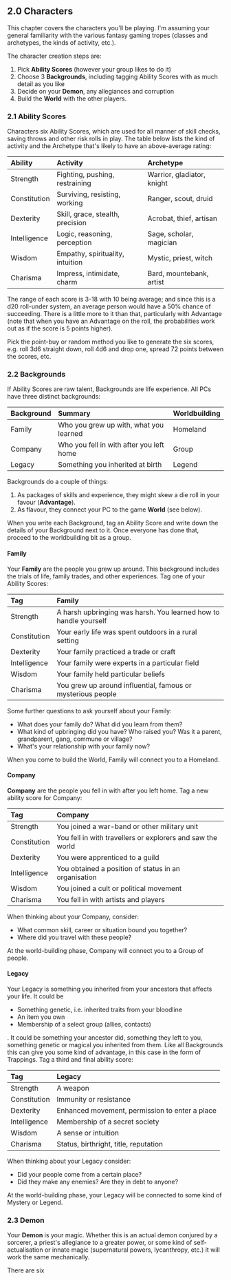 ## 2.0 Characters

This chapter covers the characters you'll be playing. I'm assuming your general familiarity with the various fantasy gaming tropes (classes and archetypes, the kinds of activity, etc.).

The character creation steps are:

1. Pick **Ability Scores** (however your group likes to do it)
2. Choose 3 **Backgrounds**, including tagging Ability Scores with as much detail as you like
3. Decide on your **Demon**, any allegiances and corruption
4. Build the **World** with the other players.

### 2.1 Ability Scores

Characters six Ability Scores, which are used for all manner of skill checks, saving throws and other risk rolls in play. The table below lists the kind of activity and the Archetype that's likely to have an above-average rating:

| Ability      | Activity                         | Archetype                  |
|:------------ |:-------------------------------- |:-------------------------- |
| Strength     | Fighting, pushing, restraining   | Warrior, gladiator, knight |
| Constitution | Surviving, resisting, working    | Ranger, scout, druid       |
| Dexterity    | Skill, grace, stealth, precision | Acrobat, thief, artisan    |
| Intelligence | Logic, reasoning, perception     | Sage, scholar, magician    |
| Wisdom       | Empathy, spirituality, intuition | Mystic, priest, witch      |
| Charisma     | Impress, intimidate, charm       | Bard, mountebank, artist   |

The range of each score is 3-18 with 10 being average; and since this is a d20 roll-under system, an average person would have a 50% chance of succeeding. There is a little more to it than that, particularly with Advantage (note that when you have an Advantage on the roll, the probabilities work out as if the score is 5 points higher).

Pick the point-buy or random method you like to generate the six scores, e.g. roll 3d6 straight down, roll 4d6 and drop one, spread 72 points between the scores, etc.

### 2.2 Backgrounds

If Ability Scores are raw talent, Backgrounds are life experience. All PCs have three distinct backgrounds:

| Background | Summary                                  | Worldbuilding |
|:---------- |:---------------------------------------- |:------------- |
| Family     | Who you grew up with, what you learned   | Homeland      |
| Company    | Who you fell in with after you left home | Group         |
| Legacy     | Something you inherited at birth         | Legend        |

Backgrounds do a couple of things:

1. As packages of skills and experience, they might skew a die roll in your favour (**Advantage**).
2. As flavour, they connect your PC to the game **World** (see below).

When you write each Background, tag an Ability Score and write down the details of your Background next to it. Once everyone has done that, proceed to the worldbuilding bit as a group.

#### Family

Your **Family** are the people you grew up around. This background includes the trials of life, family trades, and other experiences. Tag one of your Ability Scores:

| Tag          | Family                                                           |
|:------------ |:---------------------------------------------------------------- |
| Strength     | A harsh upbringing was harsh. You learned how to handle yourself |
| Constitution | Your early life was spent outdoors in a rural setting            |
| Dexterity    | Your family practiced a trade or craft                           |
| Intelligence | Your family were experts in a particular field                   |
| Wisdom       | Your family held particular beliefs                              |
| Charisma     | You grew up around influential, famous or mysterious people      |

Some further questions to ask yourself about your Family:

* What does your family do? What did you learn from them?
* What kind of upbringing did you have? Who raised you? Was it a parent, grandparent, gang, commune or village?
* What's your relationship with your family now?

When you come to build the World, Family will connect you to a Homeland.

#### Company

**Company** are the people you fell in with after you left home. Tag a new ability score for Company:

| Tag          | Company                                                    |
|:------------ |:---------------------------------------------------------- |
| Strength     | You joined a war-band or other military unit               |
| Constitution | You fell in with travellers or explorers and saw the world |
| Dexterity    | You were apprenticed to a guild                            |
| Intelligence | You obtained a position of status in an organisation       |
| Wisdom       | You joined a cult or political movement                    |
| Charisma     | You fell in with artists and players                       |

When thinking about your Company, consider:

* What common skill, career or situation bound you together?
* Where did you travel with these people?

At the world-building phase, Company will connect you to a Group of people.

#### Legacy

Your Legacy is something you inherited from your ancestors that affects your life. It could be

* Something genetic, i.e. inherited traits from your bloodline
* An item you own
* Membership of a select group (allies, contacts)

. It could be something your ancestor did, something they left to you, something genetic or magical you inherited from them. Like all Backgrounds this can give you some kind of advantage, in this case in the form of Trappings. Tag a third and final ability score:

| Tag          | Legacy                                         |
|:------------ |:---------------------------------------------- |
| Strength     | A weapon                                       |
| Constitution | Immunity or resistance                         |
| Dexterity    | Enhanced movement, permission to enter a place |
| Intelligence | Membership of a secret society                 |
| Wisdom       | A sense or intuition                           |
| Charisma     | Status, birthright, title, reputation          |

When thinking about your Legacy consider:

* Did your people come from a certain place?
* Did they make any enemies? Are they in debt to anyone?

At the world-building phase, your Legacy will be connected to some kind of Mystery or Legend.

### 2.3 Demon

Your **Demon** is your magic. Whether this is an actual demon conjured by a sorcerer, a priest's allegiance to a greater power, or some kind of self-actualisation or innate magic (supernatural powers, lycanthropy, etc.) it will work the same mechanically.

There are six 
